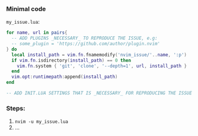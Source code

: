 ### Minimal code
`my_issue.lua`:

```lua
for name, url in pairs{
  -- ADD PLUGINS _NECESSARY_ TO REPRODUCE THE ISSUE, e.g:
  -- some_plugin = 'https://github.com/author/plugin.nvim'
} do
  local install_path = vim.fn.fnamemodify('nvim_issue/'..name, ':p')
  if vim.fn.isdirectory(install_path) == 0 then
    vim.fn.system { 'git', 'clone', '--depth=1', url, install_path }
  end
  vim.opt:runtimepath:append(install_path)
end

-- ADD INIT.LUA SETTINGS THAT IS _NECESSARY_ FOR REPRODUCING THE ISSUE
```

### Steps:
1. `nvim -u my_issue.lua`
2. ...

